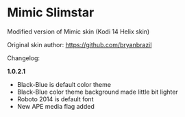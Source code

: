 # Mimic Slimstar
Modified version of Mimic skin (Kodi 14 Helix skin)

Original skin author: https://github.com/bryanbrazil

Changelog:

**1.0.2.1**
- Black-Blue is default color theme
- Black-Blue color theme background made little bit lighter
- Roboto 2014 is default font
- New APE media flag added
